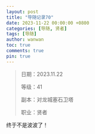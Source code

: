 ```yaml
---
layout: post
title: "导随记录70"
date: 2023-11-22 00:00:00 +0800
categories: [导随, 贤者]
tags: [导随]
author: wanwan
toc: true
comments: true
pin: true
---
```

> 日期：2023.11.22
>
> 等级：41
>
> 副本：对龙城塞石卫塔
>
> 职业：贤者

终于不是波波了！